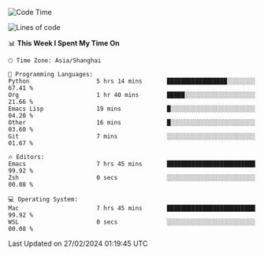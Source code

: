 <!--START_SECTION:waka-->
![Code Time](http://img.shields.io/badge/Code%20Time-1%2C800%20hrs%2023%20mins-blue)

![Lines of code](https://img.shields.io/badge/From%20Hello%20World%20I%27ve%20Written-288.0%20thousand%20lines%20of%20code-blue)

📊 **This Week I Spent My Time On** 

```text
🕑︎ Time Zone: Asia/Shanghai

💬 Programming Languages: 
Python                   5 hrs 14 mins       █████████████████░░░░░░░░   67.41 % 
Org                      1 hr 40 mins        █████░░░░░░░░░░░░░░░░░░░░   21.66 % 
Emacs Lisp               19 mins             █░░░░░░░░░░░░░░░░░░░░░░░░   04.20 % 
Other                    16 mins             █░░░░░░░░░░░░░░░░░░░░░░░░   03.60 % 
Git                      7 mins              ░░░░░░░░░░░░░░░░░░░░░░░░░   01.67 % 

🔥 Editors: 
Emacs                    7 hrs 45 mins       █████████████████████████   99.92 % 
Zsh                      0 secs              ░░░░░░░░░░░░░░░░░░░░░░░░░   00.08 % 

💻 Operating System: 
Mac                      7 hrs 45 mins       █████████████████████████   99.92 % 
WSL                      0 secs              ░░░░░░░░░░░░░░░░░░░░░░░░░   00.08 % 
```


 Last Updated on 27/02/2024 01:19:45 UTC
<!--END_SECTION:waka-->

